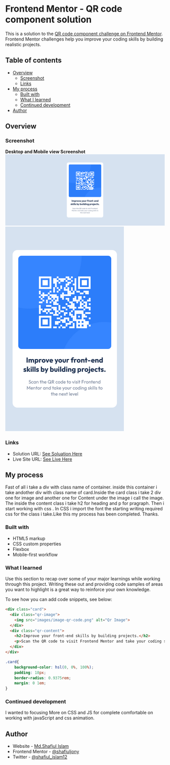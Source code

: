 # Frontend Mentor - QR code component solution

This is a solution to the [QR code component challenge on Frontend Mentor](https://www.frontendmentor.io/challenges/qr-code-component-iux_sIO_H). Frontend Mentor challenges help you improve your coding skills by building realistic projects. 

## Table of contents

- [Overview](#overview)
  - [Screenshot](#screenshot)
  - [Links](#links)
- [My process](#my-process)
  - [Built with](#built-with)
  - [What I learned](#what-i-learned)
  - [Continued development](#continued-development)
- [Author](#author)

## Overview

### Screenshot
**Desktop and Mobile view Screenshot**
![](/screenshots/desktop-view.png)
![](/screenshots/mobile-view.png)

### Links

- Solution URL: [See Soluation Here](https://codepen.io/shafiuljony/pen/NWBVYwR)
- Live Site URL: [See Live Here](https://shafiuljony.github.io/qr-code-component/)

## My process

Fast of all i take a div with class name of container. inside this container i take andother div with class name of card.Inside the card class i take 2 div one for image and another one for Content under the image i call the image. The inside the content class i take h2 for heading and p for pragraph. Then i start working with css . In CSS i import the font the starting writing required css for the class i take.Like this my process has been completed. Thanks.

### Built with

- HTML5 markup
- CSS custom properties
- Flexbox
- Mobile-first workflow

### What I learned

Use this section to recap over some of your major learnings while working through this project. Writing these out and providing code samples of areas you want to highlight is a great way to reinforce your own knowledge.

To see how you can add code snippets, see below:

```html
<div class="card">
  <div class="qr-image">
    <img src="images/image-qr-code.png" alt="Qr Image">
  </div>
  <div class="qr-content">
    <h2>Improve your front-end skills by building projects.</h2>
    <p>Scan the QR code to visit Frontend Mentor and take your coding skills to the next level</p>
  </div>
</div>
```
```css
.card{
    background-color: hsl(0, 0%, 100%);
    padding: 18px;
    border-radius: 0.9375rem;
    margin: 0 1em;
}
```

### Continued development


I wanted to focusing  More on CSS and JS for complete comfortable on working with javaScript and css animation.

## Author

- Website - [Md.Shafiul Islam](https://shafiul-islam-portfolio.netlify.app/)
- Frontend Mentor - [@shafiuljony](https://www.frontendmentor.io/profile/shafiuljony)
- Twitter - [@shafiul_islam12](https://www.twitter.com/shafiul_islam12)
